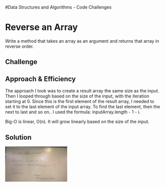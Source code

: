 #Data Structures and Algorithms - Code Challenges


# Reverse an Array
Write a method that takes an array as an argument and returns that array in reverse order.

## Challenge
<!-- Description of the challenge -->

## Approach & Efficiency
The approach I took was to create a result array the same size as the input.  Then I looped through based on the size of
 the input, with the iteration starting at 0.  Since this is the first element of the result array, I needed to set it 
 to the last element of the input array.  To find the last element, then the next to last and so on.. I used the 
 formula: inputArray.length - 1 - i.

Big-O is linear, O(n).  It will grow linearly based on the size of the input.

## Solution
<img src="assets/ReverseArray.jpg"
     alt="White Board Picture"
     style="float: left; margin-right: 10px; width: 200px;" />